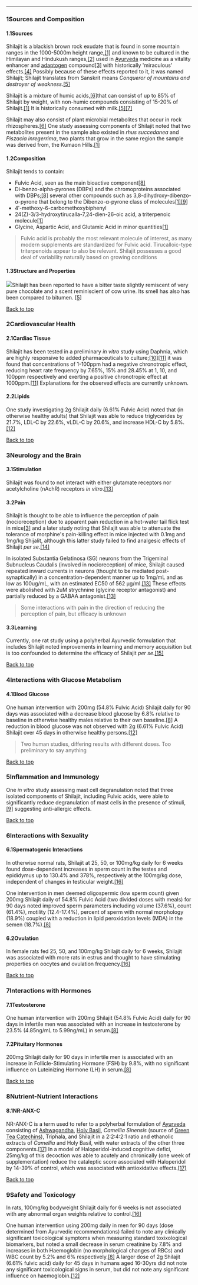





---


### 1Sources and Composition

#### 1.1Sources


Shilajit is a blackish brown rock exudate that is found in some mountain ranges in the 1000-5000m height range,[[1]](#ref1) and known to be cultured in the Himilayan and Hindukush ranges,[[2]](#ref2) used in [Ayurveda](/supplements/ayurveda/) medicine as a vitality enhancer and [adaptogen](/supplements/adaptogen/) compound[[3]](#ref3) with historically 'miraculous' effects.[[4]](#ref4) Possibly because of these effects reported to it, it was named Shilajit; Shilajit translates from Sanskrit means *Conqueror of mountains and destroyer of weakness*.[[5]](#ref5)


Shilajit is a mixture of humic acids,[[6]](#ref6)that can consist of up to 85% of Shilajit by weight, with non-humic compounds consisting of 15-20% of Shilajit.[[1]](#ref1) It is historically consumed with milk.[[5]](#ref5)[[7]](#ref7)


Shilajit may also consist of plant microbial metabolites that occur in rock rhizospheres.[[6]](#ref6) One study assessing components of Shilajit noted that two metabolites present in the sample also existed in *rhus succedanea* and *Piszacia inregerrima*, two plants that grow in the same region the sample was derived from, the Kumaon Hills.[[1]](#ref1)


#### 1.2Composition


Shilajit tends to contain:


* Fulvic Acid, seen as the main bioactive component[[8]](#ref8)
* Di-benzo-alpha-pyrones (DBPs) and the chromoproteins associated with DBPs;[[8]](#ref8) several other compounds such as 3,8-dihydroxy-dibenzo-α-pyrone that belong to the Dibenzo-α-pyrone class of molecules[[1]](#ref1)[[9]](#ref9)
* 4′-methoxy-6-carbomethoxybiphenyl
* 24(Z)-3/3-hydroxytirucalla-7,24-dien-26-oic acid, a triterpenoic molecule[[1]](#ref1)
* Glycine, Aspartic Acid, and Glutamic Acid in minor quantities[[1]](#ref1)


> Fulvic acid is probably the most relevant molecule of interest, as many modern supplements are standardized for Fulvic acid. Tirucalloic-type triterpenoids appear to also be relevant. Shilajit possesses a good deal of variability naturally based on growing conditions


#### 1.3Structure and Properties


![](https://2e9be637a5b4415c18c5-5ddb36df15af65ab8482e83373c53fe5.ssl.cf1.rackcdn.com/images/121.png)Shilajit has been reported to have a bitter taste slightly remiscent of very pure chocolate and a scent reminiscient of cow urine. Its smell has also has been compared to bitumen. [[5]](#ref5)


[Back to top](#c-sources-and-composition)
### 2Cardiovascular Health

#### 2.1Cardiac Tissue


Shilajit has been tested in a preliminary *in vitro* study using Daphnia, which are highly responsive to added pharmaceuticals to culture;[[10]](#ref10)[[11]](#ref11) it was found that concentrations of 1-100ppm had a negative chronotropic effect, reducing heart rate frequency by 7.65%, 15% and 28.45% at 1, 10, and 100ppm respectively and exerting a positive chronotropic effect at 1000ppm.[[11]](#ref11) Explanations for the observed effects are currently unknown.


#### 2.2Lipids


One study investigating 2g Shilajit daily (6.61% Fulvic Acid) noted that (in otherwise healthy adults) that Shilajit was able to reduce triglycerides by 21.7%, LDL-C by 22.6%, vLDL-C by 20.6%, and increase HDL-C by 5.8%.[[12]](#ref12)


[Back to top](#c-cardiovascular-health)
### 3Neurology and the Brain

#### 3.1Stimulation


Shilajit was found to not interact with either glutamate receptors nor acetylcholine (nAchR) receptors *in vitro*.[[13]](#ref13)


#### 3.2Pain


Shilajit is thought to be able to influence the perception of pain (nocioreception) due to apparent pain reduction in a hot-water tail flick test in mice[[3]](#ref3) and a later study noting that Shilajit was able to attenuate the tolerance of morphine's pain-killing effect in mice injected with 0.1mg and 1mg/kg Shijalit, although this latter study failed to find analgesic effects of Shilajit *per se*.[[14]](#ref14)


In isolated Substantia Gelatinosa (SG) neurons from the Trigeminal Subnucleus Caudalis (involved in nocioreception) of mice, Shilajit caused repeated inward currents in neurons (thought to be mediated post-synaptically) in a concentration-dependent manner up to 1mg/mL and as low as 100ug/mL, with an estimated EC50 of 562 µg/ml.[[13]](#ref13) These effects were abolished with 2uM strychnine (glycine receptor antagonist) and partially reduced by a GABAA antagonist.[[13]](#ref13)



> Some interactions with pain in the direction of reducing the perception of pain, but efficacy is unknown


#### 3.3Learning


Currently, one rat study using a polyherbal Ayurvedic formulation that includes Shilajit noted improvements in learning and memory acquisition but is too confounded to determine the efficacy of Shilajit *per se*.[[15]](#ref15)


[Back to top](#c-neurology-and-the-brain)
### 4Interactions with Glucose Metabolism

#### 4.1Blood Glucose


One human intervention with 200mg (54.8% Fulvic Acid) Shilajit daily for 90 days was associated with a decrease blood glucose by 6.8% relative to baseline in otherwise healthy males relative to their own baseline.[[8]](#ref8) A reduction in blood glucose was not observed with 2g (6.61% Fulvic Acid) Shilajit over 45 days in otherwise healthy persons.[[12]](#ref12)



> Two human studies, differing results with different doses. Too preliminary to say anything


[Back to top](#c-interactions-with-glucose-metabolism)
### 5Inflammation and Immunology

One *in vitro* study assessing mast cell degranulation noted that three isolated components of Shilajit, including Fulvic acids, were able to significantly reduce degranulation of mast cells in the presence of stimuli,[[9]](#ref9) suggesting anti-allergic effects.


[Back to top](#c-inflammation-and-immunology)
### 6Interactions with Sexuality

#### 6.1Spermatogenic Interactions


In otherwise normal rats, Shilajit at 25, 50, or 100mg/kg daily for 6 weeks found dose-dependent increases in sperm count in the testes and epididymus up to 130.4% and 378%, respectively at the 100mg/kg dose, independent of changes in testicular weight.[[16]](#ref16) 


One intervention in men deemed oligospermic (low sperm count) given 200mg Shilajit daily of 54.8% Fulvic Acid (two divided doses with meals) for 90 days noted improved sperm parameters including volume (37.6%), count (61.4%), motility (12.4-17.4%), percent of sperm with normal morphology (18.9%) coupled with a reduction in lipid peroxidation levels (MDA) in the semen (18.7%).[[8]](#ref8)


#### 6.2Ovulation


In female rats fed 25, 50, and 100mg/kg Shilajit daily for 6 weeks, Shilajit was associated with more rats in estrus and thought to have stimulating properties on oocytes and ovulation frequency.[[16]](#ref16)


[Back to top](#c-interactions-with-sexuality)
### 7Interactions with Hormones

#### 7.1Testosterone


One human intervention with 200mg Shilajit (54.8% Fulvic Acid) daily for 90 days in infertile men was associated with an increase in testosterone by 23.5% (4.85ng/mL to 5.99ng/mL) in serum.[[8]](#ref8)


#### 7.2Pituitary Hormones


200mg Shilajit daily for 90 days in infertile men is associated with an increase in Follicle-Stimulating Hormone (FSH) by 9.8%, with no significant influence on Luteinizing Hormone (LH) in serum.[[8]](#ref8)


[Back to top](#c-interactions-with-hormones)
### 8Nutrient-Nutrient Interactions

#### 8.1NR-ANX-C


NR-ANX-C is a term used to refer to a polyherbal formulation of [Ayurveda](/supplements/ayurveda/) consisting of [Ashwagandha](/supplements/ashwagandha/), [Holy Basil](/supplements/holy-basil/), *Camellia Sinensis* (source of [Green Tea Catechins](/supplements/green-tea-catechins/)), Triphala, and Shilajit in a 2:2:4:2:1 ratio and ethanolic extracts of *Camellia* and Holy Basil, with water extracts of the other three components.[[17]](#ref17) In a model of Haloperidol-induced cognitive defici, 25mg/kg of this decoction was able to acutely and chronically (one week of supplementation) reduce the cataleptic score associated with Haloperidol by 14-39% of control, which was associated with antioxidative effects.[[17]](#ref17)


[Back to top](#c-nutrient-nutrient-interactions)
### 9Safety and Toxicology

In rats, 100mg/kg bodyweight Shilajit daily for 6 weeks is not associated with any abnormal organ weights relative to control.[[16]](#ref16)


One human intervention using 200mg daily in men for 90 days (dose determined from Ayurvedic recommendations) failed to note any clinically significant toxicological symptoms when measuring standard toxixological biomarkers, but noted a small decrease in serum creatinine by 7.8% and increases in both Haemoglobin (no morphological changes of RBCs) and WBC count by 5.2% and 6% respectively.[[8]](#ref8) A larger dose of 2g Shilajit (6.61% fulvic acid) daily for 45 days in humans aged 16-30yrs did not note any significant toxicological signs in serum, but did not note any significant influence on haemoglobin.[[12]](#ref12)

 


